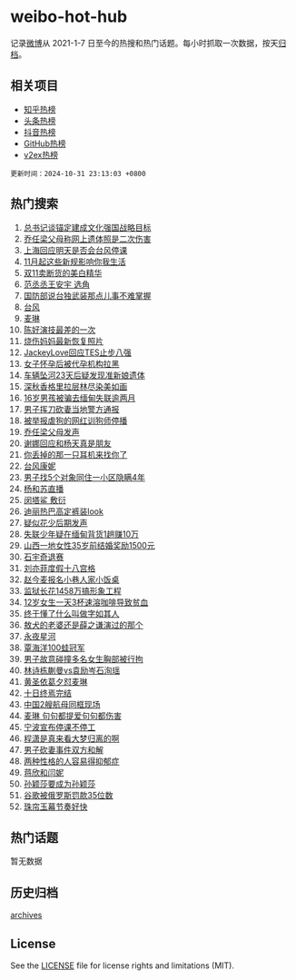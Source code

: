 # weibo-hot-hub

记录[微博](https://www.weibo.com)从 2021-1-7 日至今的热搜和热门话题。每小时抓取一次数据，按天[归档](archives)。

## 相关项目

- [知乎热榜](https://github.com/lonnyzhang423/zhihu-hot-hub)
- [头条热榜](https://github.com/lonnyzhang423/toutiao-hot-hub)
- [抖音热榜](https://github.com/lonnyzhang423/douyin-hot-hub)
- [GitHub热榜](https://github.com/lonnyzhang423/github-hot-hub)
- [v2ex热榜](https://github.com/lonnyzhang423/v2ex-hot-hub)


`更新时间：2024-10-31 23:13:03 +0800`

## 热门搜索

1. [总书记谈锚定建成文化强国战略目标](https://m.weibo.cn/search?containerid=100103type%3D1%26t%3D10%26q%3D%23%E6%80%BB%E4%B9%A6%E8%AE%B0%E8%B0%88%E9%94%9A%E5%AE%9A%E5%BB%BA%E6%88%90%E6%96%87%E5%8C%96%E5%BC%BA%E5%9B%BD%E6%88%98%E7%95%A5%E7%9B%AE%E6%A0%87%23&stream_entry_id=51&isnewpage=1&extparam=seat%3D1%26pos%3D0%26cate%3D10103%26q%3D%2523%25E6%2580%25BB%25E4%25B9%25A6%25E8%25AE%25B0%25E8%25B0%2588%25E9%2594%259A%25E5%25AE%259A%25E5%25BB%25BA%25E6%2588%2590%25E6%2596%2587%25E5%258C%2596%25E5%25BC%25BA%25E5%259B%25BD%25E6%2588%2598%25E7%2595%25A5%25E7%259B%25AE%25E6%25A0%2587%2523%26filter_type%3Drealtimehot%26stream_entry_id%3D51%26c_type%3D51%26dgr%3D0%26display_time%3D1730387582%26pre_seqid%3D173038758258302729676128)
1. [乔任梁父母称网上遗体照是二次伤害](https://m.weibo.cn/search?containerid=100103type%3D1%26t%3D10%26q%3D%23%E4%B9%94%E4%BB%BB%E6%A2%81%E7%88%B6%E6%AF%8D%E7%A7%B0%E7%BD%91%E4%B8%8A%E9%81%97%E4%BD%93%E7%85%A7%E6%98%AF%E4%BA%8C%E6%AC%A1%E4%BC%A4%E5%AE%B3%23&stream_entry_id=31&isnewpage=1&extparam=seat%3D1%26pos%3D0%26lcate%3D5001%26q%3D%2523%25E4%25B9%2594%25E4%25BB%25BB%25E6%25A2%2581%25E7%2588%25B6%25E6%25AF%258D%25E7%25A7%25B0%25E7%25BD%2591%25E4%25B8%258A%25E9%2581%2597%25E4%25BD%2593%25E7%2585%25A7%25E6%2598%25AF%25E4%25BA%258C%25E6%25AC%25A1%25E4%25BC%25A4%25E5%25AE%25B3%2523%26filter_type%3Drealtimehot%26realpos%3D1%26band_rank%3D1%26cate%3D5001%26flag%3D2%26stream_entry_id%3D31%26c_type%3D31%26dgr%3D0%26display_time%3D1730387582%26pre_seqid%3D173038758258302729676128)
1. [上海回应明天是否会台风停课](https://m.weibo.cn/search?containerid=100103type%3D1%26t%3D10%26q%3D%23%E4%B8%8A%E6%B5%B7%E5%9B%9E%E5%BA%94%E6%98%8E%E5%A4%A9%E6%98%AF%E5%90%A6%E4%BC%9A%E5%8F%B0%E9%A3%8E%E5%81%9C%E8%AF%BE%23&stream_entry_id=31&isnewpage=1&extparam=seat%3D1%26pos%3D1%26lcate%3D5001%26q%3D%2523%25E4%25B8%258A%25E6%25B5%25B7%25E5%259B%259E%25E5%25BA%2594%25E6%2598%258E%25E5%25A4%25A9%25E6%2598%25AF%25E5%2590%25A6%25E4%25BC%259A%25E5%258F%25B0%25E9%25A3%258E%25E5%2581%259C%25E8%25AF%25BE%2523%26filter_type%3Drealtimehot%26realpos%3D2%26band_rank%3D2%26cate%3D5001%26flag%3D0%26stream_entry_id%3D31%26c_type%3D31%26dgr%3D0%26display_time%3D1730387582%26pre_seqid%3D173038758258302729676128)
1. [11月起这些新规影响你我生活](https://m.weibo.cn/search?containerid=100103type%3D1%26t%3D10%26q%3D%2311%E6%9C%88%E8%B5%B7%E8%BF%99%E4%BA%9B%E6%96%B0%E8%A7%84%E5%BD%B1%E5%93%8D%E4%BD%A0%E6%88%91%E7%94%9F%E6%B4%BB%23&stream_entry_id=31&isnewpage=1&extparam=seat%3D1%26pos%3D2%26lcate%3D5001%26q%3D%252311%25E6%259C%2588%25E8%25B5%25B7%25E8%25BF%2599%25E4%25BA%259B%25E6%2596%25B0%25E8%25A7%2584%25E5%25BD%25B1%25E5%2593%258D%25E4%25BD%25A0%25E6%2588%2591%25E7%2594%259F%25E6%25B4%25BB%2523%26filter_type%3Drealtimehot%26realpos%3D3%26band_rank%3D3%26cate%3D5001%26flag%3D0%26stream_entry_id%3D31%26c_type%3D31%26dgr%3D0%26display_time%3D1730387582%26pre_seqid%3D173038758258302729676128)
1. [双11卖断货的美白精华](https://m.weibo.cn/search?containerid=100103type%3D1%26t%3D10%26q%3D%23%E5%8F%8C11%E5%8D%96%E6%96%AD%E8%B4%A7%E7%9A%84%E7%BE%8E%E7%99%BD%E7%B2%BE%E5%8D%8E%23&stream_entry_id=31&isnewpage=1&extparam=seat%3D1%26pos%3D3%26lcate%3D5001%26q%3D%2523%25E5%258F%258C11%25E5%258D%2596%25E6%2596%25AD%25E8%25B4%25A7%25E7%259A%2584%25E7%25BE%258E%25E7%2599%25BD%25E7%25B2%25BE%25E5%258D%258E%2523%26filter_type%3Drealtimehot%26adid%3D262480%26dgr%3D0%26cate%3D5001%26is_ad_pos%3D1%26topic_ad%3D1%26stream_entry_id%3D31%26c_type%3D31%26band_rank%3D4%26display_time%3D1730387582%26pre_seqid%3D173038758258302729676128)
1. [范丞丞王安宇 选角](https://m.weibo.cn/search?containerid=100103type%3D1%26t%3D10%26q%3D%E8%8C%83%E4%B8%9E%E4%B8%9E%E7%8E%8B%E5%AE%89%E5%AE%87+%E9%80%89%E8%A7%92&stream_entry_id=31&isnewpage=1&extparam=seat%3D1%26pos%3D4%26lcate%3D5001%26q%3D%25E8%258C%2583%25E4%25B8%259E%25E4%25B8%259E%25E7%258E%258B%25E5%25AE%2589%25E5%25AE%2587%2520%25E9%2580%2589%25E8%25A7%2592%26filter_type%3Drealtimehot%26realpos%3D4%26band_rank%3D4%26cate%3D5001%26flag%3D1%26stream_entry_id%3D31%26c_type%3D31%26dgr%3D0%26display_time%3D1730387582%26pre_seqid%3D173038758258302729676128)
1. [国防部说台独武装那点儿事不难掌握](https://m.weibo.cn/search?containerid=100103type%3D1%26t%3D10%26q%3D%23%E5%9B%BD%E9%98%B2%E9%83%A8%E8%AF%B4%E5%8F%B0%E7%8B%AC%E6%AD%A6%E8%A3%85%E9%82%A3%E7%82%B9%E5%84%BF%E4%BA%8B%E4%B8%8D%E9%9A%BE%E6%8E%8C%E6%8F%A1%23&stream_entry_id=31&isnewpage=1&extparam=seat%3D1%26pos%3D5%26lcate%3D5001%26q%3D%2523%25E5%259B%25BD%25E9%2598%25B2%25E9%2583%25A8%25E8%25AF%25B4%25E5%258F%25B0%25E7%258B%25AC%25E6%25AD%25A6%25E8%25A3%2585%25E9%2582%25A3%25E7%2582%25B9%25E5%2584%25BF%25E4%25BA%258B%25E4%25B8%258D%25E9%259A%25BE%25E6%258E%258C%25E6%258F%25A1%2523%26filter_type%3Drealtimehot%26realpos%3D5%26band_rank%3D5%26cate%3D5001%26flag%3D1%26stream_entry_id%3D31%26c_type%3D31%26dgr%3D0%26display_time%3D1730387582%26pre_seqid%3D173038758258302729676128)
1. [台风](https://m.weibo.cn/search?containerid=100103type%3D1%26t%3D10%26q%3D%E5%8F%B0%E9%A3%8E&stream_entry_id=31&isnewpage=1&extparam=seat%3D1%26pos%3D6%26lcate%3D5001%26q%3D%25E5%258F%25B0%25E9%25A3%258E%26filter_type%3Drealtimehot%26realpos%3D6%26band_rank%3D6%26cate%3D5001%26flag%3D1%26stream_entry_id%3D31%26c_type%3D31%26dgr%3D0%26display_time%3D1730387582%26pre_seqid%3D173038758258302729676128)
1. [麦琳](https://m.weibo.cn/search?containerid=100103type%3D1%26t%3D10%26q%3D%E9%BA%A6%E7%90%B3&stream_entry_id=31&isnewpage=1&extparam=seat%3D1%26pos%3D7%26lcate%3D5001%26q%3D%25E9%25BA%25A6%25E7%2590%25B3%26filter_type%3Drealtimehot%26realpos%3D7%26band_rank%3D7%26cate%3D5001%26flag%3D0%26stream_entry_id%3D31%26c_type%3D31%26dgr%3D0%26display_time%3D1730387582%26pre_seqid%3D173038758258302729676128)
1. [陈好演技最差的一次](https://m.weibo.cn/search?containerid=100103type%3D1%26t%3D10%26q%3D%23%E9%99%88%E5%A5%BD%E6%BC%94%E6%8A%80%E6%9C%80%E5%B7%AE%E7%9A%84%E4%B8%80%E6%AC%A1%23&stream_entry_id=31&isnewpage=1&extparam=seat%3D1%26pos%3D8%26lcate%3D5001%26q%3D%2523%25E9%2599%2588%25E5%25A5%25BD%25E6%25BC%2594%25E6%258A%2580%25E6%259C%2580%25E5%25B7%25AE%25E7%259A%2584%25E4%25B8%2580%25E6%25AC%25A1%2523%26filter_type%3Drealtimehot%26realpos%3D8%26band_rank%3D8%26cate%3D5001%26flag%3D2%26stream_entry_id%3D31%26c_type%3D31%26dgr%3D0%26display_time%3D1730387582%26pre_seqid%3D173038758258302729676128)
1. [烧伤妈妈最新恢复照片](https://m.weibo.cn/search?containerid=100103type%3D1%26t%3D10%26q%3D%23%E7%83%A7%E4%BC%A4%E5%A6%88%E5%A6%88%E6%9C%80%E6%96%B0%E6%81%A2%E5%A4%8D%E7%85%A7%E7%89%87%23&stream_entry_id=31&isnewpage=1&extparam=seat%3D1%26pos%3D9%26lcate%3D5001%26q%3D%2523%25E7%2583%25A7%25E4%25BC%25A4%25E5%25A6%2588%25E5%25A6%2588%25E6%259C%2580%25E6%2596%25B0%25E6%2581%25A2%25E5%25A4%258D%25E7%2585%25A7%25E7%2589%2587%2523%26filter_type%3Drealtimehot%26realpos%3D9%26band_rank%3D9%26cate%3D5001%26flag%3D0%26stream_entry_id%3D31%26c_type%3D31%26dgr%3D0%26display_time%3D1730387582%26pre_seqid%3D173038758258302729676128)
1. [JackeyLove回应TES止步八强](https://m.weibo.cn/search?containerid=100103type%3D1%26t%3D10%26q%3D%23JackeyLove%E5%9B%9E%E5%BA%94TES%E6%AD%A2%E6%AD%A5%E5%85%AB%E5%BC%BA%23&stream_entry_id=31&isnewpage=1&extparam=seat%3D1%26pos%3D10%26lcate%3D5001%26q%3D%2523JackeyLove%25E5%259B%259E%25E5%25BA%2594TES%25E6%25AD%25A2%25E6%25AD%25A5%25E5%2585%25AB%25E5%25BC%25BA%2523%26filter_type%3Drealtimehot%26realpos%3D10%26band_rank%3D10%26cate%3D5001%26flag%3D1%26stream_entry_id%3D31%26c_type%3D31%26dgr%3D0%26display_time%3D1730387582%26pre_seqid%3D173038758258302729676128)
1. [女子怀孕后被代孕机构拉黑](https://m.weibo.cn/search?containerid=100103type%3D1%26t%3D10%26q%3D%23%E5%A5%B3%E5%AD%90%E6%80%80%E5%AD%95%E5%90%8E%E8%A2%AB%E4%BB%A3%E5%AD%95%E6%9C%BA%E6%9E%84%E6%8B%89%E9%BB%91%23&stream_entry_id=31&isnewpage=1&extparam=seat%3D1%26pos%3D11%26lcate%3D5001%26q%3D%2523%25E5%25A5%25B3%25E5%25AD%2590%25E6%2580%2580%25E5%25AD%2595%25E5%2590%258E%25E8%25A2%25AB%25E4%25BB%25A3%25E5%25AD%2595%25E6%259C%25BA%25E6%259E%2584%25E6%258B%2589%25E9%25BB%2591%2523%26filter_type%3Drealtimehot%26realpos%3D11%26band_rank%3D11%26cate%3D5001%26flag%3D0%26stream_entry_id%3D31%26c_type%3D31%26dgr%3D0%26display_time%3D1730387582%26pre_seqid%3D173038758258302729676128)
1. [车辆坠河23天后疑发现准新娘遗体](https://m.weibo.cn/search?containerid=100103type%3D1%26t%3D10%26q%3D%23%E8%BD%A6%E8%BE%86%E5%9D%A0%E6%B2%B323%E5%A4%A9%E5%90%8E%E7%96%91%E5%8F%91%E7%8E%B0%E5%87%86%E6%96%B0%E5%A8%98%E9%81%97%E4%BD%93%23&stream_entry_id=31&isnewpage=1&extparam=seat%3D1%26pos%3D12%26lcate%3D5001%26q%3D%2523%25E8%25BD%25A6%25E8%25BE%2586%25E5%259D%25A0%25E6%25B2%25B323%25E5%25A4%25A9%25E5%2590%258E%25E7%2596%2591%25E5%258F%2591%25E7%258E%25B0%25E5%2587%2586%25E6%2596%25B0%25E5%25A8%2598%25E9%2581%2597%25E4%25BD%2593%2523%26filter_type%3Drealtimehot%26realpos%3D12%26band_rank%3D12%26cate%3D5001%26flag%3D0%26stream_entry_id%3D31%26c_type%3D31%26dgr%3D0%26display_time%3D1730387582%26pre_seqid%3D173038758258302729676128)
1. [深秋香格里拉层林尽染美如画](https://m.weibo.cn/search?containerid=100103type%3D1%26t%3D10%26q%3D%23%E6%B7%B1%E7%A7%8B%E9%A6%99%E6%A0%BC%E9%87%8C%E6%8B%89%E5%B1%82%E6%9E%97%E5%B0%BD%E6%9F%93%E7%BE%8E%E5%A6%82%E7%94%BB%23&stream_entry_id=31&isnewpage=1&extparam=seat%3D1%26pos%3D13%26lcate%3D5001%26q%3D%2523%25E6%25B7%25B1%25E7%25A7%258B%25E9%25A6%2599%25E6%25A0%25BC%25E9%2587%258C%25E6%258B%2589%25E5%25B1%2582%25E6%259E%2597%25E5%25B0%25BD%25E6%259F%2593%25E7%25BE%258E%25E5%25A6%2582%25E7%2594%25BB%2523%26filter_type%3Drealtimehot%26realpos%3D13%26band_rank%3D13%26cate%3D5001%26flag%3D32768%26stream_entry_id%3D31%26c_type%3D31%26dgr%3D0%26display_time%3D1730387582%26pre_seqid%3D173038758258302729676128)
1. [16岁男孩被骗去缅甸失联逾两月](https://m.weibo.cn/search?containerid=100103type%3D1%26t%3D10%26q%3D%2316%E5%B2%81%E7%94%B7%E5%AD%A9%E8%A2%AB%E9%AA%97%E5%8E%BB%E7%BC%85%E7%94%B8%E5%A4%B1%E8%81%94%E9%80%BE%E4%B8%A4%E6%9C%88%23&stream_entry_id=31&isnewpage=1&extparam=seat%3D1%26pos%3D14%26lcate%3D5001%26q%3D%252316%25E5%25B2%2581%25E7%2594%25B7%25E5%25AD%25A9%25E8%25A2%25AB%25E9%25AA%2597%25E5%258E%25BB%25E7%25BC%2585%25E7%2594%25B8%25E5%25A4%25B1%25E8%2581%2594%25E9%2580%25BE%25E4%25B8%25A4%25E6%259C%2588%2523%26filter_type%3Drealtimehot%26realpos%3D14%26band_rank%3D14%26cate%3D5001%26flag%3D1%26stream_entry_id%3D31%26c_type%3D31%26dgr%3D0%26display_time%3D1730387582%26pre_seqid%3D173038758258302729676128)
1. [男子挥刀砍妻当地警方通报](https://m.weibo.cn/search?containerid=100103type%3D1%26t%3D10%26q%3D%23%E7%94%B7%E5%AD%90%E6%8C%A5%E5%88%80%E7%A0%8D%E5%A6%BB%E5%BD%93%E5%9C%B0%E8%AD%A6%E6%96%B9%E9%80%9A%E6%8A%A5%23&stream_entry_id=31&isnewpage=1&extparam=seat%3D1%26pos%3D15%26lcate%3D5001%26q%3D%2523%25E7%2594%25B7%25E5%25AD%2590%25E6%258C%25A5%25E5%2588%2580%25E7%25A0%258D%25E5%25A6%25BB%25E5%25BD%2593%25E5%259C%25B0%25E8%25AD%25A6%25E6%2596%25B9%25E9%2580%259A%25E6%258A%25A5%2523%26filter_type%3Drealtimehot%26realpos%3D15%26band_rank%3D15%26cate%3D5001%26flag%3D1%26stream_entry_id%3D31%26c_type%3D31%26dgr%3D0%26display_time%3D1730387582%26pre_seqid%3D173038758258302729676128)
1. [被举报虐狗的网红训狗师停播](https://m.weibo.cn/search?containerid=100103type%3D1%26t%3D10%26q%3D%23%E8%A2%AB%E4%B8%BE%E6%8A%A5%E8%99%90%E7%8B%97%E7%9A%84%E7%BD%91%E7%BA%A2%E8%AE%AD%E7%8B%97%E5%B8%88%E5%81%9C%E6%92%AD%23&stream_entry_id=31&isnewpage=1&extparam=seat%3D1%26pos%3D16%26lcate%3D5001%26q%3D%2523%25E8%25A2%25AB%25E4%25B8%25BE%25E6%258A%25A5%25E8%2599%2590%25E7%258B%2597%25E7%259A%2584%25E7%25BD%2591%25E7%25BA%25A2%25E8%25AE%25AD%25E7%258B%2597%25E5%25B8%2588%25E5%2581%259C%25E6%2592%25AD%2523%26filter_type%3Drealtimehot%26realpos%3D16%26band_rank%3D16%26cate%3D5001%26flag%3D0%26stream_entry_id%3D31%26c_type%3D31%26dgr%3D0%26display_time%3D1730387582%26pre_seqid%3D173038758258302729676128)
1. [乔任梁父母发声](https://m.weibo.cn/search?containerid=100103type%3D1%26t%3D10%26q%3D%23%E4%B9%94%E4%BB%BB%E6%A2%81%E7%88%B6%E6%AF%8D%E5%8F%91%E5%A3%B0%23&stream_entry_id=31&isnewpage=1&extparam=seat%3D1%26pos%3D17%26lcate%3D5001%26q%3D%2523%25E4%25B9%2594%25E4%25BB%25BB%25E6%25A2%2581%25E7%2588%25B6%25E6%25AF%258D%25E5%258F%2591%25E5%25A3%25B0%2523%26filter_type%3Drealtimehot%26realpos%3D17%26band_rank%3D17%26cate%3D5001%26flag%3D0%26stream_entry_id%3D31%26c_type%3D31%26dgr%3D0%26display_time%3D1730387582%26pre_seqid%3D173038758258302729676128)
1. [谢娜回应和杨天真是朋友](https://m.weibo.cn/search?containerid=100103type%3D1%26t%3D10%26q%3D%23%E8%B0%A2%E5%A8%9C%E5%9B%9E%E5%BA%94%E5%92%8C%E6%9D%A8%E5%A4%A9%E7%9C%9F%E6%98%AF%E6%9C%8B%E5%8F%8B%23&stream_entry_id=31&isnewpage=1&extparam=seat%3D1%26pos%3D18%26lcate%3D5001%26q%3D%2523%25E8%25B0%25A2%25E5%25A8%259C%25E5%259B%259E%25E5%25BA%2594%25E5%2592%258C%25E6%259D%25A8%25E5%25A4%25A9%25E7%259C%259F%25E6%2598%25AF%25E6%259C%258B%25E5%258F%258B%2523%26filter_type%3Drealtimehot%26realpos%3D18%26band_rank%3D18%26cate%3D5001%26flag%3D1%26stream_entry_id%3D31%26c_type%3D31%26dgr%3D0%26display_time%3D1730387582%26pre_seqid%3D173038758258302729676128)
1. [你丢掉的那一只耳机来找你了](https://m.weibo.cn/search?containerid=100103type%3D1%26t%3D10%26q%3D%23%E4%BD%A0%E4%B8%A2%E6%8E%89%E7%9A%84%E9%82%A3%E4%B8%80%E5%8F%AA%E8%80%B3%E6%9C%BA%E6%9D%A5%E6%89%BE%E4%BD%A0%E4%BA%86%23&stream_entry_id=31&isnewpage=1&extparam=seat%3D1%26pos%3D19%26lcate%3D5001%26q%3D%2523%25E4%25BD%25A0%25E4%25B8%25A2%25E6%258E%2589%25E7%259A%2584%25E9%2582%25A3%25E4%25B8%2580%25E5%258F%25AA%25E8%2580%25B3%25E6%259C%25BA%25E6%259D%25A5%25E6%2589%25BE%25E4%25BD%25A0%25E4%25BA%2586%2523%26filter_type%3Drealtimehot%26realpos%3D19%26dgr%3D0%26cate%3D5001%26flag%3D0%26adid%3D261512%26stream_entry_id%3D31%26c_type%3D31%26band_rank%3D19%26display_time%3D1730387582%26pre_seqid%3D173038758258302729676128)
1. [台风康妮](https://m.weibo.cn/search?containerid=100103type%3D1%26t%3D10%26q%3D%E5%8F%B0%E9%A3%8E%E5%BA%B7%E5%A6%AE&stream_entry_id=31&isnewpage=1&extparam=seat%3D1%26pos%3D20%26lcate%3D5001%26q%3D%25E5%258F%25B0%25E9%25A3%258E%25E5%25BA%25B7%25E5%25A6%25AE%26filter_type%3Drealtimehot%26realpos%3D20%26band_rank%3D20%26cate%3D5001%26flag%3D0%26stream_entry_id%3D31%26c_type%3D31%26dgr%3D0%26display_time%3D1730387582%26pre_seqid%3D173038758258302729676128)
1. [男子找5个对象同住一小区隐瞒4年](https://m.weibo.cn/search?containerid=100103type%3D1%26t%3D10%26q%3D%23%E7%94%B7%E5%AD%90%E6%89%BE5%E4%B8%AA%E5%AF%B9%E8%B1%A1%E5%90%8C%E4%BD%8F%E4%B8%80%E5%B0%8F%E5%8C%BA%E9%9A%90%E7%9E%924%E5%B9%B4%23&stream_entry_id=31&isnewpage=1&extparam=seat%3D1%26pos%3D21%26lcate%3D5001%26q%3D%2523%25E7%2594%25B7%25E5%25AD%2590%25E6%2589%25BE5%25E4%25B8%25AA%25E5%25AF%25B9%25E8%25B1%25A1%25E5%2590%258C%25E4%25BD%258F%25E4%25B8%2580%25E5%25B0%258F%25E5%258C%25BA%25E9%259A%2590%25E7%259E%25924%25E5%25B9%25B4%2523%26filter_type%3Drealtimehot%26realpos%3D21%26band_rank%3D21%26cate%3D5001%26flag%3D0%26stream_entry_id%3D31%26c_type%3D31%26dgr%3D0%26display_time%3D1730387582%26pre_seqid%3D173038758258302729676128)
1. [杨和苏直播](https://m.weibo.cn/search?containerid=100103type%3D1%26t%3D10%26q%3D%E6%9D%A8%E5%92%8C%E8%8B%8F%E7%9B%B4%E6%92%AD&stream_entry_id=31&isnewpage=1&extparam=seat%3D1%26pos%3D22%26lcate%3D5001%26q%3D%25E6%259D%25A8%25E5%2592%258C%25E8%258B%258F%25E7%259B%25B4%25E6%2592%25AD%26filter_type%3Drealtimehot%26realpos%3D22%26band_rank%3D22%26cate%3D5001%26flag%3D1%26stream_entry_id%3D31%26c_type%3D31%26dgr%3D0%26display_time%3D1730387582%26pre_seqid%3D173038758258302729676128)
1. [闵塔鲨 敷衍](https://m.weibo.cn/search?containerid=100103type%3D1%26t%3D10%26q%3D%E9%97%B5%E5%A1%94%E9%B2%A8+%E6%95%B7%E8%A1%8D&stream_entry_id=31&isnewpage=1&extparam=seat%3D1%26pos%3D23%26lcate%3D5001%26q%3D%25E9%2597%25B5%25E5%25A1%2594%25E9%25B2%25A8%2520%25E6%2595%25B7%25E8%25A1%258D%26filter_type%3Drealtimehot%26realpos%3D23%26band_rank%3D23%26cate%3D5001%26flag%3D0%26stream_entry_id%3D31%26c_type%3D31%26dgr%3D0%26display_time%3D1730387582%26pre_seqid%3D173038758258302729676128)
1. [迪丽热巴高定裤装look](https://m.weibo.cn/search?containerid=100103type%3D1%26t%3D10%26q%3D%23%E8%BF%AA%E4%B8%BD%E7%83%AD%E5%B7%B4%E9%AB%98%E5%AE%9A%E8%A3%A4%E8%A3%85look%23&stream_entry_id=31&isnewpage=1&extparam=seat%3D1%26pos%3D24%26lcate%3D5001%26q%3D%2523%25E8%25BF%25AA%25E4%25B8%25BD%25E7%2583%25AD%25E5%25B7%25B4%25E9%25AB%2598%25E5%25AE%259A%25E8%25A3%25A4%25E8%25A3%2585look%2523%26filter_type%3Drealtimehot%26realpos%3D24%26band_rank%3D24%26cate%3D5001%26flag%3D0%26stream_entry_id%3D31%26c_type%3D31%26dgr%3D0%26display_time%3D1730387582%26pre_seqid%3D173038758258302729676128)
1. [疑似花少后期发声](https://m.weibo.cn/search?containerid=100103type%3D1%26t%3D10%26q%3D%23%E7%96%91%E4%BC%BC%E8%8A%B1%E5%B0%91%E5%90%8E%E6%9C%9F%E5%8F%91%E5%A3%B0%23&stream_entry_id=31&isnewpage=1&extparam=seat%3D1%26pos%3D25%26lcate%3D5001%26q%3D%2523%25E7%2596%2591%25E4%25BC%25BC%25E8%258A%25B1%25E5%25B0%2591%25E5%2590%258E%25E6%259C%259F%25E5%258F%2591%25E5%25A3%25B0%2523%26filter_type%3Drealtimehot%26realpos%3D25%26band_rank%3D25%26cate%3D5001%26flag%3D1%26stream_entry_id%3D31%26c_type%3D31%26dgr%3D0%26display_time%3D1730387582%26pre_seqid%3D173038758258302729676128)
1. [失联少年疑在缅甸背货1趟赚10万](https://m.weibo.cn/search?containerid=100103type%3D1%26t%3D10%26q%3D%23%E5%A4%B1%E8%81%94%E5%B0%91%E5%B9%B4%E7%96%91%E5%9C%A8%E7%BC%85%E7%94%B8%E8%83%8C%E8%B4%A71%E8%B6%9F%E8%B5%9A10%E4%B8%87%23&stream_entry_id=31&isnewpage=1&extparam=seat%3D1%26pos%3D26%26lcate%3D5001%26q%3D%2523%25E5%25A4%25B1%25E8%2581%2594%25E5%25B0%2591%25E5%25B9%25B4%25E7%2596%2591%25E5%259C%25A8%25E7%25BC%2585%25E7%2594%25B8%25E8%2583%258C%25E8%25B4%25A71%25E8%25B6%259F%25E8%25B5%259A10%25E4%25B8%2587%2523%26filter_type%3Drealtimehot%26realpos%3D26%26band_rank%3D26%26cate%3D5001%26flag%3D1%26stream_entry_id%3D31%26c_type%3D31%26dgr%3D0%26display_time%3D1730387582%26pre_seqid%3D173038758258302729676128)
1. [山西一地女性35岁前结婚奖励1500元](https://m.weibo.cn/search?containerid=100103type%3D1%26t%3D10%26q%3D%23%E5%B1%B1%E8%A5%BF%E4%B8%80%E5%9C%B0%E5%A5%B3%E6%80%A735%E5%B2%81%E5%89%8D%E7%BB%93%E5%A9%9A%E5%A5%96%E5%8A%B11500%E5%85%83%23&stream_entry_id=31&isnewpage=1&extparam=seat%3D1%26pos%3D27%26lcate%3D5001%26q%3D%2523%25E5%25B1%25B1%25E8%25A5%25BF%25E4%25B8%2580%25E5%259C%25B0%25E5%25A5%25B3%25E6%2580%25A735%25E5%25B2%2581%25E5%2589%258D%25E7%25BB%2593%25E5%25A9%259A%25E5%25A5%2596%25E5%258A%25B11500%25E5%2585%2583%2523%26filter_type%3Drealtimehot%26realpos%3D27%26band_rank%3D27%26cate%3D5001%26flag%3D1%26stream_entry_id%3D31%26c_type%3D31%26dgr%3D0%26display_time%3D1730387582%26pre_seqid%3D173038758258302729676128)
1. [石宇奇退赛](https://m.weibo.cn/search?containerid=100103type%3D1%26t%3D10%26q%3D%E7%9F%B3%E5%AE%87%E5%A5%87%E9%80%80%E8%B5%9B&stream_entry_id=31&isnewpage=1&extparam=seat%3D1%26pos%3D28%26lcate%3D5001%26q%3D%25E7%259F%25B3%25E5%25AE%2587%25E5%25A5%2587%25E9%2580%2580%25E8%25B5%259B%26filter_type%3Drealtimehot%26realpos%3D28%26band_rank%3D28%26cate%3D5001%26flag%3D1%26stream_entry_id%3D31%26c_type%3D31%26dgr%3D0%26display_time%3D1730387582%26pre_seqid%3D173038758258302729676128)
1. [刘亦菲度假十八宫格](https://m.weibo.cn/search?containerid=100103type%3D1%26t%3D10%26q%3D%23%E5%88%98%E4%BA%A6%E8%8F%B2%E5%BA%A6%E5%81%87%E5%8D%81%E5%85%AB%E5%AE%AB%E6%A0%BC%23&stream_entry_id=31&isnewpage=1&extparam=seat%3D1%26pos%3D29%26lcate%3D5001%26q%3D%2523%25E5%2588%2598%25E4%25BA%25A6%25E8%258F%25B2%25E5%25BA%25A6%25E5%2581%2587%25E5%258D%2581%25E5%2585%25AB%25E5%25AE%25AB%25E6%25A0%25BC%2523%26filter_type%3Drealtimehot%26realpos%3D29%26band_rank%3D29%26cate%3D5001%26flag%3D0%26stream_entry_id%3D31%26c_type%3D31%26dgr%3D0%26display_time%3D1730387582%26pre_seqid%3D173038758258302729676128)
1. [赵今麦报名小巷人家小饭桌](https://m.weibo.cn/search?containerid=100103type%3D1%26t%3D10%26q%3D%23%E8%B5%B5%E4%BB%8A%E9%BA%A6%E6%8A%A5%E5%90%8D%E5%B0%8F%E5%B7%B7%E4%BA%BA%E5%AE%B6%E5%B0%8F%E9%A5%AD%E6%A1%8C%23&stream_entry_id=31&isnewpage=1&extparam=seat%3D1%26pos%3D30%26lcate%3D5001%26q%3D%2523%25E8%25B5%25B5%25E4%25BB%258A%25E9%25BA%25A6%25E6%258A%25A5%25E5%2590%258D%25E5%25B0%258F%25E5%25B7%25B7%25E4%25BA%25BA%25E5%25AE%25B6%25E5%25B0%258F%25E9%25A5%25AD%25E6%25A1%258C%2523%26filter_type%3Drealtimehot%26realpos%3D30%26band_rank%3D30%26cate%3D5001%26flag%3D1%26stream_entry_id%3D31%26c_type%3D31%26dgr%3D0%26display_time%3D1730387582%26pre_seqid%3D173038758258302729676128)
1. [监狱长花1458万搞形象工程](https://m.weibo.cn/search?containerid=100103type%3D1%26t%3D10%26q%3D%23%E7%9B%91%E7%8B%B1%E9%95%BF%E8%8A%B11458%E4%B8%87%E6%90%9E%E5%BD%A2%E8%B1%A1%E5%B7%A5%E7%A8%8B%23&stream_entry_id=31&isnewpage=1&extparam=seat%3D1%26pos%3D31%26lcate%3D5001%26q%3D%2523%25E7%259B%2591%25E7%258B%25B1%25E9%2595%25BF%25E8%258A%25B11458%25E4%25B8%2587%25E6%2590%259E%25E5%25BD%25A2%25E8%25B1%25A1%25E5%25B7%25A5%25E7%25A8%258B%2523%26filter_type%3Drealtimehot%26realpos%3D31%26band_rank%3D31%26cate%3D5001%26flag%3D1%26stream_entry_id%3D31%26c_type%3D31%26dgr%3D0%26display_time%3D1730387582%26pre_seqid%3D173038758258302729676128)
1. [12岁女生一天3杯速溶咖啡导致贫血](https://m.weibo.cn/search?containerid=100103type%3D1%26t%3D10%26q%3D%2312%E5%B2%81%E5%A5%B3%E7%94%9F%E4%B8%80%E5%A4%A93%E6%9D%AF%E9%80%9F%E6%BA%B6%E5%92%96%E5%95%A1%E5%AF%BC%E8%87%B4%E8%B4%AB%E8%A1%80%23&stream_entry_id=31&isnewpage=1&extparam=seat%3D1%26pos%3D32%26lcate%3D5001%26q%3D%252312%25E5%25B2%2581%25E5%25A5%25B3%25E7%2594%259F%25E4%25B8%2580%25E5%25A4%25A93%25E6%259D%25AF%25E9%2580%259F%25E6%25BA%25B6%25E5%2592%2596%25E5%2595%25A1%25E5%25AF%25BC%25E8%2587%25B4%25E8%25B4%25AB%25E8%25A1%2580%2523%26filter_type%3Drealtimehot%26realpos%3D32%26band_rank%3D32%26cate%3D5001%26flag%3D0%26stream_entry_id%3D31%26c_type%3D31%26dgr%3D0%26display_time%3D1730387582%26pre_seqid%3D173038758258302729676128)
1. [终于懂了什么叫做字如其人](https://m.weibo.cn/search?containerid=100103type%3D1%26t%3D10%26q%3D%E7%BB%88%E4%BA%8E%E6%87%82%E4%BA%86%E4%BB%80%E4%B9%88%E5%8F%AB%E5%81%9A%E5%AD%97%E5%A6%82%E5%85%B6%E4%BA%BA&stream_entry_id=31&isnewpage=1&extparam=seat%3D1%26pos%3D33%26lcate%3D5001%26q%3D%25E7%25BB%2588%25E4%25BA%258E%25E6%2587%2582%25E4%25BA%2586%25E4%25BB%2580%25E4%25B9%2588%25E5%258F%25AB%25E5%2581%259A%25E5%25AD%2597%25E5%25A6%2582%25E5%2585%25B6%25E4%25BA%25BA%26filter_type%3Drealtimehot%26realpos%3D33%26band_rank%3D33%26cate%3D5001%26flag%3D0%26stream_entry_id%3D31%26c_type%3D31%26dgr%3D0%26display_time%3D1730387582%26pre_seqid%3D173038758258302729676128)
1. [敖犬的老婆还是薛之谦演过的那个](https://m.weibo.cn/search?containerid=100103type%3D1%26t%3D10%26q%3D%E6%95%96%E7%8A%AC%E7%9A%84%E8%80%81%E5%A9%86%E8%BF%98%E6%98%AF%E8%96%9B%E4%B9%8B%E8%B0%A6%E6%BC%94%E8%BF%87%E7%9A%84%E9%82%A3%E4%B8%AA&stream_entry_id=31&isnewpage=1&extparam=seat%3D1%26pos%3D34%26lcate%3D5001%26q%3D%25E6%2595%2596%25E7%258A%25AC%25E7%259A%2584%25E8%2580%2581%25E5%25A9%2586%25E8%25BF%2598%25E6%2598%25AF%25E8%2596%259B%25E4%25B9%258B%25E8%25B0%25A6%25E6%25BC%2594%25E8%25BF%2587%25E7%259A%2584%25E9%2582%25A3%25E4%25B8%25AA%26filter_type%3Drealtimehot%26realpos%3D34%26band_rank%3D34%26cate%3D5001%26flag%3D1%26stream_entry_id%3D31%26c_type%3D31%26dgr%3D0%26display_time%3D1730387582%26pre_seqid%3D173038758258302729676128)
1. [永夜星河](https://m.weibo.cn/search?containerid=100103type%3D1%26t%3D10%26q%3D%E6%B0%B8%E5%A4%9C%E6%98%9F%E6%B2%B3&stream_entry_id=31&isnewpage=1&extparam=seat%3D1%26pos%3D35%26lcate%3D5001%26q%3D%25E6%25B0%25B8%25E5%25A4%259C%25E6%2598%259F%25E6%25B2%25B3%26filter_type%3Drealtimehot%26realpos%3D35%26band_rank%3D35%26cate%3D5001%26flag%3D1%26stream_entry_id%3D31%26c_type%3D31%26dgr%3D0%26display_time%3D1730387582%26pre_seqid%3D173038758258302729676128)
1. [覃海洋100蛙冠军](https://m.weibo.cn/search?containerid=100103type%3D1%26t%3D10%26q%3D%23%E8%A6%83%E6%B5%B7%E6%B4%8B100%E8%9B%99%E5%86%A0%E5%86%9B%23&stream_entry_id=31&isnewpage=1&extparam=seat%3D1%26pos%3D36%26lcate%3D5001%26q%3D%2523%25E8%25A6%2583%25E6%25B5%25B7%25E6%25B4%258B100%25E8%259B%2599%25E5%2586%25A0%25E5%2586%259B%2523%26filter_type%3Drealtimehot%26realpos%3D36%26band_rank%3D36%26cate%3D5001%26flag%3D0%26stream_entry_id%3D31%26c_type%3D31%26dgr%3D0%26display_time%3D1730387582%26pre_seqid%3D173038758258302729676128)
1. [男子故意碰撞多名女生胸部被行拘](https://m.weibo.cn/search?containerid=100103type%3D1%26t%3D10%26q%3D%23%E7%94%B7%E5%AD%90%E6%95%85%E6%84%8F%E7%A2%B0%E6%92%9E%E5%A4%9A%E5%90%8D%E5%A5%B3%E7%94%9F%E8%83%B8%E9%83%A8%E8%A2%AB%E8%A1%8C%E6%8B%98%23&stream_entry_id=31&isnewpage=1&extparam=seat%3D1%26pos%3D37%26lcate%3D5001%26q%3D%2523%25E7%2594%25B7%25E5%25AD%2590%25E6%2595%2585%25E6%2584%258F%25E7%25A2%25B0%25E6%2592%259E%25E5%25A4%259A%25E5%2590%258D%25E5%25A5%25B3%25E7%2594%259F%25E8%2583%25B8%25E9%2583%25A8%25E8%25A2%25AB%25E8%25A1%258C%25E6%258B%2598%2523%26filter_type%3Drealtimehot%26realpos%3D37%26band_rank%3D37%26cate%3D5001%26flag%3D1%26stream_entry_id%3D31%26c_type%3D31%26dgr%3D0%26display_time%3D1730387582%26pre_seqid%3D173038758258302729676128)
1. [林诗栋蒯曼vs袁励岑石洵瑶](https://m.weibo.cn/search?containerid=100103type%3D1%26t%3D10%26q%3D%23%E6%9E%97%E8%AF%97%E6%A0%8B%E8%92%AF%E6%9B%BCvs%E8%A2%81%E5%8A%B1%E5%B2%91%E7%9F%B3%E6%B4%B5%E7%91%B6%23&stream_entry_id=31&isnewpage=1&extparam=seat%3D1%26pos%3D38%26lcate%3D5001%26q%3D%2523%25E6%259E%2597%25E8%25AF%2597%25E6%25A0%258B%25E8%2592%25AF%25E6%259B%25BCvs%25E8%25A2%2581%25E5%258A%25B1%25E5%25B2%2591%25E7%259F%25B3%25E6%25B4%25B5%25E7%2591%25B6%2523%26filter_type%3Drealtimehot%26realpos%3D38%26band_rank%3D38%26cate%3D5001%26flag%3D1%26stream_entry_id%3D31%26c_type%3D31%26dgr%3D0%26display_time%3D1730387582%26pre_seqid%3D173038758258302729676128)
1. [黄圣依葛夕怼麦琳](https://m.weibo.cn/search?containerid=100103type%3D1%26t%3D10%26q%3D%23%E9%BB%84%E5%9C%A3%E4%BE%9D%E8%91%9B%E5%A4%95%E6%80%BC%E9%BA%A6%E7%90%B3%23&stream_entry_id=31&isnewpage=1&extparam=seat%3D1%26pos%3D39%26lcate%3D5001%26q%3D%2523%25E9%25BB%2584%25E5%259C%25A3%25E4%25BE%259D%25E8%2591%259B%25E5%25A4%2595%25E6%2580%25BC%25E9%25BA%25A6%25E7%2590%25B3%2523%26filter_type%3Drealtimehot%26realpos%3D39%26band_rank%3D39%26cate%3D5001%26flag%3D1%26stream_entry_id%3D31%26c_type%3D31%26dgr%3D0%26display_time%3D1730387582%26pre_seqid%3D173038758258302729676128)
1. [十日终焉完结](https://m.weibo.cn/search?containerid=100103type%3D1%26t%3D10%26q%3D%E5%8D%81%E6%97%A5%E7%BB%88%E7%84%89%E5%AE%8C%E7%BB%93&stream_entry_id=31&isnewpage=1&extparam=seat%3D1%26pos%3D40%26lcate%3D5001%26q%3D%25E5%258D%2581%25E6%2597%25A5%25E7%25BB%2588%25E7%2584%2589%25E5%25AE%258C%25E7%25BB%2593%26filter_type%3Drealtimehot%26realpos%3D40%26band_rank%3D40%26cate%3D5001%26flag%3D1%26stream_entry_id%3D31%26c_type%3D31%26dgr%3D0%26display_time%3D1730387582%26pre_seqid%3D173038758258302729676128)
1. [中国2艘航母同框现场](https://m.weibo.cn/search?containerid=100103type%3D1%26t%3D10%26q%3D%23%E4%B8%AD%E5%9B%BD2%E8%89%98%E8%88%AA%E6%AF%8D%E5%90%8C%E6%A1%86%E7%8E%B0%E5%9C%BA%23&stream_entry_id=31&isnewpage=1&extparam=seat%3D1%26pos%3D41%26lcate%3D5001%26q%3D%2523%25E4%25B8%25AD%25E5%259B%25BD2%25E8%2589%2598%25E8%2588%25AA%25E6%25AF%258D%25E5%2590%258C%25E6%25A1%2586%25E7%258E%25B0%25E5%259C%25BA%2523%26filter_type%3Drealtimehot%26realpos%3D41%26band_rank%3D41%26cate%3D5001%26flag%3D0%26stream_entry_id%3D31%26c_type%3D31%26dgr%3D0%26display_time%3D1730387582%26pre_seqid%3D173038758258302729676128)
1. [麦琳 句句都提爱句句都伤害](https://m.weibo.cn/search?containerid=100103type%3D1%26t%3D10%26q%3D%E9%BA%A6%E7%90%B3+%E5%8F%A5%E5%8F%A5%E9%83%BD%E6%8F%90%E7%88%B1%E5%8F%A5%E5%8F%A5%E9%83%BD%E4%BC%A4%E5%AE%B3&stream_entry_id=31&isnewpage=1&extparam=seat%3D1%26pos%3D42%26lcate%3D5001%26q%3D%25E9%25BA%25A6%25E7%2590%25B3%2520%25E5%258F%25A5%25E5%258F%25A5%25E9%2583%25BD%25E6%258F%2590%25E7%2588%25B1%25E5%258F%25A5%25E5%258F%25A5%25E9%2583%25BD%25E4%25BC%25A4%25E5%25AE%25B3%26filter_type%3Drealtimehot%26realpos%3D42%26band_rank%3D42%26cate%3D5001%26flag%3D1%26stream_entry_id%3D31%26c_type%3D31%26dgr%3D0%26display_time%3D1730387582%26pre_seqid%3D173038758258302729676128)
1. [宁波宣布停课不停工](https://m.weibo.cn/search?containerid=100103type%3D1%26t%3D10%26q%3D%23%E5%AE%81%E6%B3%A2%E5%AE%A3%E5%B8%83%E5%81%9C%E8%AF%BE%E4%B8%8D%E5%81%9C%E5%B7%A5%23&stream_entry_id=31&isnewpage=1&extparam=seat%3D1%26pos%3D43%26lcate%3D5001%26q%3D%2523%25E5%25AE%2581%25E6%25B3%25A2%25E5%25AE%25A3%25E5%25B8%2583%25E5%2581%259C%25E8%25AF%25BE%25E4%25B8%258D%25E5%2581%259C%25E5%25B7%25A5%2523%26filter_type%3Drealtimehot%26realpos%3D43%26band_rank%3D43%26cate%3D5001%26flag%3D1%26stream_entry_id%3D31%26c_type%3D31%26dgr%3D0%26display_time%3D1730387582%26pre_seqid%3D173038758258302729676128)
1. [程潇是真来看大梦归离的啊](https://m.weibo.cn/search?containerid=100103type%3D1%26t%3D10%26q%3D%E7%A8%8B%E6%BD%87%E6%98%AF%E7%9C%9F%E6%9D%A5%E7%9C%8B%E5%A4%A7%E6%A2%A6%E5%BD%92%E7%A6%BB%E7%9A%84%E5%95%8A&stream_entry_id=31&isnewpage=1&extparam=seat%3D1%26pos%3D44%26lcate%3D5001%26q%3D%25E7%25A8%258B%25E6%25BD%2587%25E6%2598%25AF%25E7%259C%259F%25E6%259D%25A5%25E7%259C%258B%25E5%25A4%25A7%25E6%25A2%25A6%25E5%25BD%2592%25E7%25A6%25BB%25E7%259A%2584%25E5%2595%258A%26filter_type%3Drealtimehot%26realpos%3D44%26band_rank%3D44%26cate%3D5001%26flag%3D1%26stream_entry_id%3D31%26c_type%3D31%26dgr%3D0%26display_time%3D1730387582%26pre_seqid%3D173038758258302729676128)
1. [男子砍妻事件双方和解](https://m.weibo.cn/search?containerid=100103type%3D1%26t%3D10%26q%3D%23%E7%94%B7%E5%AD%90%E7%A0%8D%E5%A6%BB%E4%BA%8B%E4%BB%B6%E5%8F%8C%E6%96%B9%E5%92%8C%E8%A7%A3%23&stream_entry_id=31&isnewpage=1&extparam=seat%3D1%26pos%3D45%26lcate%3D5001%26q%3D%2523%25E7%2594%25B7%25E5%25AD%2590%25E7%25A0%258D%25E5%25A6%25BB%25E4%25BA%258B%25E4%25BB%25B6%25E5%258F%258C%25E6%2596%25B9%25E5%2592%258C%25E8%25A7%25A3%2523%26filter_type%3Drealtimehot%26realpos%3D45%26band_rank%3D45%26cate%3D5001%26flag%3D1%26stream_entry_id%3D31%26c_type%3D31%26dgr%3D0%26display_time%3D1730387582%26pre_seqid%3D173038758258302729676128)
1. [两种性格的人容易得抑郁症](https://m.weibo.cn/search?containerid=100103type%3D1%26t%3D10%26q%3D%23%E4%B8%A4%E7%A7%8D%E6%80%A7%E6%A0%BC%E7%9A%84%E4%BA%BA%E5%AE%B9%E6%98%93%E5%BE%97%E6%8A%91%E9%83%81%E7%97%87%23&stream_entry_id=31&isnewpage=1&extparam=seat%3D1%26pos%3D46%26lcate%3D5001%26q%3D%2523%25E4%25B8%25A4%25E7%25A7%258D%25E6%2580%25A7%25E6%25A0%25BC%25E7%259A%2584%25E4%25BA%25BA%25E5%25AE%25B9%25E6%2598%2593%25E5%25BE%2597%25E6%258A%2591%25E9%2583%2581%25E7%2597%2587%2523%26filter_type%3Drealtimehot%26realpos%3D46%26band_rank%3D46%26cate%3D5001%26flag%3D0%26stream_entry_id%3D31%26c_type%3D31%26dgr%3D0%26display_time%3D1730387582%26pre_seqid%3D173038758258302729676128)
1. [蒋欣和闫妮](https://m.weibo.cn/search?containerid=100103type%3D1%26t%3D10%26q%3D%E8%92%8B%E6%AC%A3%E5%92%8C%E9%97%AB%E5%A6%AE&stream_entry_id=31&isnewpage=1&extparam=seat%3D1%26pos%3D47%26lcate%3D5001%26q%3D%25E8%2592%258B%25E6%25AC%25A3%25E5%2592%258C%25E9%2597%25AB%25E5%25A6%25AE%26filter_type%3Drealtimehot%26realpos%3D47%26band_rank%3D47%26cate%3D5001%26flag%3D1%26stream_entry_id%3D31%26c_type%3D31%26dgr%3D0%26display_time%3D1730387582%26pre_seqid%3D173038758258302729676128)
1. [孙颖莎要成为孙颖莎](https://m.weibo.cn/search?containerid=100103type%3D1%26t%3D10%26q%3D%E5%AD%99%E9%A2%96%E8%8E%8E%E8%A6%81%E6%88%90%E4%B8%BA%E5%AD%99%E9%A2%96%E8%8E%8E&stream_entry_id=31&isnewpage=1&extparam=seat%3D1%26pos%3D48%26lcate%3D5001%26q%3D%25E5%25AD%2599%25E9%25A2%2596%25E8%258E%258E%25E8%25A6%2581%25E6%2588%2590%25E4%25B8%25BA%25E5%25AD%2599%25E9%25A2%2596%25E8%258E%258E%26filter_type%3Drealtimehot%26realpos%3D48%26band_rank%3D48%26cate%3D5001%26flag%3D0%26stream_entry_id%3D31%26c_type%3D31%26dgr%3D0%26display_time%3D1730387582%26pre_seqid%3D173038758258302729676128)
1. [谷歌被俄罗斯罚款35位数](https://m.weibo.cn/search?containerid=100103type%3D1%26t%3D10%26q%3D%23%E8%B0%B7%E6%AD%8C%E8%A2%AB%E4%BF%84%E7%BD%97%E6%96%AF%E7%BD%9A%E6%AC%BE35%E4%BD%8D%E6%95%B0%23&stream_entry_id=31&isnewpage=1&extparam=seat%3D1%26pos%3D49%26lcate%3D5001%26q%3D%2523%25E8%25B0%25B7%25E6%25AD%258C%25E8%25A2%25AB%25E4%25BF%2584%25E7%25BD%2597%25E6%2596%25AF%25E7%25BD%259A%25E6%25AC%25BE35%25E4%25BD%258D%25E6%2595%25B0%2523%26filter_type%3Drealtimehot%26realpos%3D49%26band_rank%3D49%26cate%3D5001%26flag%3D0%26stream_entry_id%3D31%26c_type%3D31%26dgr%3D0%26display_time%3D1730387582%26pre_seqid%3D173038758258302729676128)
1. [珠帘玉幕节奏好快](https://m.weibo.cn/search?containerid=100103type%3D1%26t%3D10%26q%3D%E7%8F%A0%E5%B8%98%E7%8E%89%E5%B9%95%E8%8A%82%E5%A5%8F%E5%A5%BD%E5%BF%AB&stream_entry_id=31&isnewpage=1&extparam=seat%3D1%26pos%3D50%26lcate%3D5001%26q%3D%25E7%258F%25A0%25E5%25B8%2598%25E7%258E%2589%25E5%25B9%2595%25E8%258A%2582%25E5%25A5%258F%25E5%25A5%25BD%25E5%25BF%25AB%26filter_type%3Drealtimehot%26realpos%3D50%26band_rank%3D50%26cate%3D5001%26flag%3D1%26stream_entry_id%3D31%26c_type%3D31%26dgr%3D0%26display_time%3D1730387582%26pre_seqid%3D173038758258302729676128)

## 热门话题

暂无数据

## 历史归档

[archives](archives)

## License

See the [LICENSE](LICENSE) file for license rights and limitations (MIT).
